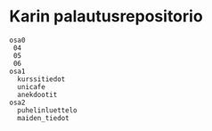# Karin palautusrepositorio


```
osa0
 04
 05
 06
osa1
  kurssitiedot
  unicafe
  anekdootit
osa2
  puhelinluettelo
  maiden_tiedot
   
```

